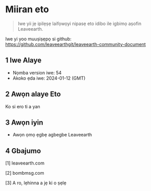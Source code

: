 # Miiran eto

>Iwe yii jẹ ipilẹṣẹ laifọwọyi nipasẹ eto idibo ile igbimọ aṣofin Leaveearth.

Iwe yi yoo muuṣiṣẹpọ si github: https://github.com/leaveearthgit/leaveearth-community-document

## 1 Iwe Alaye

- Nọmba version iwe: 54
- Akoko ẹda iwe: 2024-01-12 (GMT)

## 2 Awọn alaye Eto

Ko si ero ti a yan

## 3 Awọn iyin
* Awọn ọmọ ẹgbẹ agbegbe Leaveearth

## 4 Gbajumo
[1] leaveearth.com

[2] bombmsg.com

[3] A ro, lẹhinna a jẹ ki o ṣẹlẹ